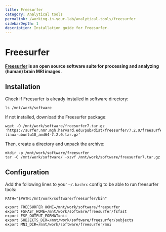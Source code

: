 ```yaml
---
title: Freesurfer
category: Analytical tools
permalink: /working-in-your-lab/analytical-tools/freesurfer
sidebarDepth: 1
description: Installation guide for Freesurfer.
---
```


# Freesurfer

**[Freesurfer](https://surfer.nmr.mgh.harvard.edu/) is an open source
software suite for processing and analyzing (human) brain MRI images.**

## Installation

Check if Freesurfer is already installed in software directory:
```
ls /mnt/work/software
```

If not installed, download the Freesurfer package:
```
wget -O /mnt/work/software/freesurfer7.tar.gz 'https://surfer.nmr.mgh.harvard.edu/pub/dist/freesurfer/7.2.0/freesurfer-linux-ubuntu18_amd64-7.2.0.tar.gz'
```

Then, create a directory and unpack the archive:
```
mkdir -p /mnt/work/software/freesurfer
tar -C /mnt/work/software/ -xzvf /mnt/work/software/freesurfer7.tar.gz
```

## Configuration

Add the following lines to your `~/.bashrc` config to be able to run freesurfer tools:

```
PATH="$PATH:/mnt/work/software/freesurfer/bin"

export FREESURFER_HOME=/mnt/work/software/freesurfer
export FSFAST_HOME=/mnt/work/software/freesurfer/fsfast
export FSF_OUTPUT_FORMAT=nii
export SUBJECTS_DIR=/mnt/work/software/freesurfer/subjects
export MNI_DIR=/mnt/work/software/freesurfer/mni
```

